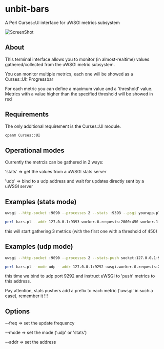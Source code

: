 unbit-bars
==========

A Perl Curses::UI interface for uWSGI metrics subsystem

![ScreenShot](https://raw.github.com/unbit/unbit-bars/master/screenshot.png)

About
-----

This terminal interface allows you to monitor (in almost-realtime) values gathered/collected from the uWSGI metric subsystem.

You can monitor multiple metrics, each one will be showed as a Curses::UI::Progressbar

For each metric you can define a maximum value and a 'threshold' value. Metrics with a value higher than the specified threshold
will be showed in red

Requirements
------------

The only additional requirement is the Curses::UI module.

```sh
cpanm Curses::UI
```

Operational modes
-----------------

Currently the metrcis can be gathered in 2 ways:

'stats' => get the values from a uWSGI stats server

'udp' => bind to a udp address and wait for updates directly sent by a uWSGI server

Examples (stats mode)
---------------------

```sh
uwsgi --http-socket :9090 --processes 2 --stats :9393 --psgi yourapp.pl
```

```sh
perl bars.pl --addr 127.0.0.1:9393 worker.0.requests:2000:450 worker.1.requests:1000 worker.2.requests:1000
```

this will start gathering 3 metrics (with the first one with a threshold of 450)


Examples (udp mode)
-------------------

```sh
uwsgi --http-socket :9090 --processes 2 --stats-push socket:127.0.0.1:9292  --psgi yourapp.pl
```


```sh
perl bars.pl --mode udp --addr 127.0.0.1:9292 uwsgi.worker.0.requests:2000:450 uwsgi.worker.1.requests:1000 uwsgi.worker.2.requests:1000
```

this time we bind to udp port 9292 and instruct uWSGI to 'push' metrics to this address.

Pay attention, stats pushers add a prefix to each metric ('uwsgi' in such a case), remember it !!!

Options
-------

--freq => set the update frequency

--mode => set the mode ('udp' or 'stats')

--addr => set the address
